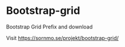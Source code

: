 # Bootstrap-grid
Bootstrap Grid Prefix and download

Visit
https://sornmo.se/projekt/bootstrap-grid/
